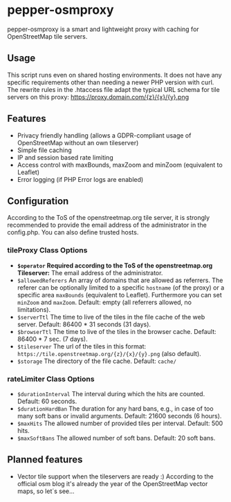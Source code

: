 # pepper-osmproxy
pepper-osmproxy is a smart and lightweight proxy with caching for OpenStreetMap tile servers.

## Usage
This script runs even on shared hosting environments. It does not have any specific requirements other than needing a newer PHP version with curl. The rewrite rules in the .htaccess file adapt the typical URL schema for tile servers on this proxy: https://proxy.domain.com/{z}/{x}/{y}.png

## Features
- Privacy friendly handling (allows a GDPR-compliant usage of OpenStreetMap without an own tileserver)
- Simple file caching
- IP and session based rate limiting
- Access control with maxBounds, maxZoom and minZoom (equivalent to Leaflet)
- Error logging (if PHP Error logs are enabled)

## Configuration

According to the ToS of the openstreetmap.org tile server, it is strongly recommended to provide the email address of the administrator in the config.php. You can also define trusted hosts.

### tileProxy Class Options
- **`$operator` Required according to the ToS of the openstreetmap.org Tileserver:** The email address of the administrator.
- `$allowedReferers` An array of domains that are allowed as referrers. The referer can be optionally limited to a specific `hostname` (of the proxy) or a specific area `maxBounds` (equivalent to Leaflet). Furthermore you can set `minZoom` and `maxZoom`. Default: empty (all referrers allowed, no limitations).
- `$serverTtl` The time to live of the tiles in the file cache of the web server. Default: 86400 * 31 seconds (31 days).
- `$browserTtl` The time to live of the tiles in the browser cache. Default: 86400 * 7 sec. (7 days).
- `$tileserver` The url of the tiles in this format: `https://tile.openstreetmap.org/{z}/{x}/{y}.png` (also default).
- `$storage` The directory of the file cache. Default: `cache/`

### rateLimiter Class Options
- `$durationInterval` The interval during which the hits are counted. Default: 60 seconds.
- `$durationHardBan` The duration for any hard bans, e.g., in case of too many soft bans or invalid arguments. Default: 21600 seconds (6 hours).
- `$maxHits` The allowed number of provided tiles per interval. Default: 500 hits.
- `$maxSoftBans` The allowed number of soft bans. Default: 20 soft bans.

## Planned features
- Vector tile support when the tileservers are ready :) According to the official osm blog it's already the year of the OpenStreetMap vector maps, so let´s see...
